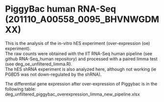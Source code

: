 # PiggyBac human RNA-Seq (201110_A00558_0095_BHVNWGDMXX)  

This is the analysis of the in-vitro hES experiment (over-expression (oe) experiment).  
The raw counts were obtained with the IIT RNA-Seq human pipeline (see github RNA-Seq_human repository) and processed with a paired limma test (see deg_oe_unfiltered_limma.R).  
The hES shRNA experiment is also analyzed here, although not working (ie PGBD5 was not down-regulated by the shRNA).   

The differential gene expression after over-expression of Piggybac is in the following table:  
deg_unfiltered_piggybac_overexpression_limma_new_pipeline.xlsx

